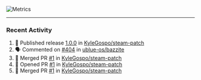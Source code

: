 ![Metrics](https://metrics.lecoq.io/KyleGospo?template=classic&base=header%2C%20activity%2C%20community%2C%20repositories%2C%20metadata&base.indepth=false&base.hireable=false&base.skip=false&config.timezone=America%2FLos_Angeles)

---
### Recent Activity
<!--START_SECTION:activity-->
1. 🚀 Published release [1.0.0](https://github.com/KyleGospo/steam-patch/releases/tag/1.0.0) in [KyleGospo/steam-patch](https://github.com/KyleGospo/steam-patch)
2. 🗣 Commented on [#404](https://github.com/ublue-os/bazzite/issues/404#issuecomment-1752092352) in [ublue-os/bazzite](https://github.com/ublue-os/bazzite)
3. 🎉 Merged PR [#1](https://github.com/KyleGospo/steam-patch/pull/1) in [KyleGospo/steam-patch](https://github.com/KyleGospo/steam-patch)
4. 💪 Opened PR [#1](https://github.com/KyleGospo/steam-patch/pull/1) in [KyleGospo/steam-patch](https://github.com/KyleGospo/steam-patch)
5. 🎉 Merged PR [#1](https://github.com/KyleGospo/steam-patch/pull/1) in [KyleGospo/steam-patch](https://github.com/KyleGospo/steam-patch)
<!--END_SECTION:activity-->
